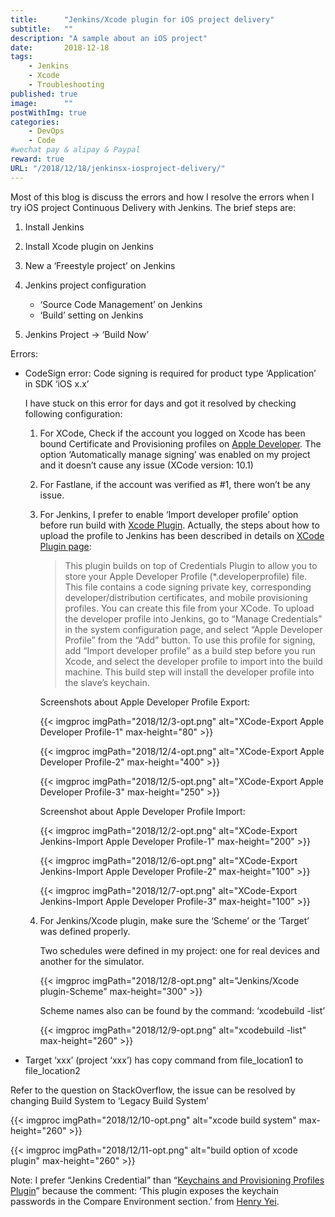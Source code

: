 ```yaml
---
title:      "Jenkins/Xcode plugin for iOS project delivery"
subtitle:   ""
description: "A sample about an iOS project"
date:       2018-12-18
tags:
    - Jenkins
    - Xcode
    - Troubleshooting
published: true
image:      ""
postWithImg: true
categories:
    - DevOps
    - Code
#wechat pay & alipay & Paypal
reward: true
URL: "/2018/12/18/jenkinsx-iosproject-delivery/"
---
```

Most of this blog is discuss the errors and how I resolve the errors when I try iOS project Continuous Delivery with Jenkins. The brief steps are:

1. Install Jenkins
2. Install Xcode plugin on Jenkins
3. New a ‘Freestyle project’ on Jenkins
4. Jenkins project configuration

    - ‘Source Code Management’ on Jenkins
    - ‘Build’ setting on Jenkins
5. Jenkins Project -> ‘Build Now’

Errors:

+ CodeSign error: Code signing is required for product type ‘Application’ in SDK ‘iOS x.x’

    I have stuck on this error for days and got it resolved by checking following configuration:

    1. For XCode, Check if the account you logged on Xcode has been bound Certificate and Provisioning profiles on [Apple Developer](https://idmsa.apple.com/IDMSWebAuth/signin?appIdKey=891bd3417a7776362562d2197f89480a8547b108fd934911bcbea0110d07f757&path=%2Faccount%2F&rv=1). The option ‘Automatically manage signing’ was enabled on my project and it doesn’t cause any issue (XCode version: 10.1)
    2. For Fastlane, if the account was verified as #1, there won’t be any issue.
    3. For Jenkins,  I prefer to enable ‘Import developer profile’ option before run build with [Xcode Plugin](https://wiki.jenkins-ci.org/display/JENKINS/Xcode+Plugin). Actually, the steps about how to upload the profile to Jenkins has been described in details on [XCode Plugin page](https://wiki.jenkins.io/display/JENKINS/Xcode+Plugin#XcodePlugin-Signing):

        > This plugin builds on top of Credentials Plugin to allow you to store your Apple Developer Profile (*.developerprofile) file. This file contains a code signing private key, corresponding developer/distribution certificates, and mobile provisioning profiles. You can create this file from your XCode. To upload the developer profile into Jenkins, go to “Manage Credentials” in the system configuration page, and select “Apple Developer Profile” from the “Add” button.  To use this profile for signing, add “Import developer profile” as a build step before you run Xcode, and select the developer profile to import into the build machine. This build step will install the developer profile into the slave’s keychain.

        Screenshots about Apple Developer Profile Export:

        {{< imgproc imgPath="2018/12/3-opt.png" alt="XCode-Export Apple Developer Profile-1" max-height="80" >}}

        {{< imgproc imgPath="2018/12/4-opt.png" alt="XCode-Export Apple Developer Profile-2" max-height="400" >}}

        {{< imgproc imgPath="2018/12/5-opt.png" alt="XCode-Export Apple Developer Profile-3" max-height="250" >}}

        Screenshot about Apple Developer Profile Import:

        {{< imgproc imgPath="2018/12/2-opt.png" alt="XCode-Export Jenkins-Import Apple Developer Profile-1" max-height="200" >}}

        {{< imgproc imgPath="2018/12/6-opt.png" alt="XCode-Export Jenkins-Import Apple Developer Profile-2" max-height="100" >}}

        {{< imgproc imgPath="2018/12/7-opt.png" alt="XCode-Export Jenkins-Import Apple Developer Profile-3" max-height="100" >}}

    4. For Jenkins/Xcode plugin, make sure the ‘Scheme’ or the ‘Target’ was defined properly.

        Two schedules were defined in my project: one for real devices and another for the simulator.

        {{< imgproc imgPath="2018/12/8-opt.png" alt="Jenkins/Xcode plugin-Scheme" max-height="300" >}}

        Scheme names also can be found by the command: ‘xcodebuild -list’

        {{< imgproc imgPath="2018/12/9-opt.png" alt="xcodebuild -list" max-height="260" >}}

+ Target ‘xxx’ (project ‘xxx’) has copy command from file_location1 to file_location2

Refer to the question on StackOverflow, the issue can be resolved by changing Build System to ‘Legacy Build System’

{{< imgproc imgPath="2018/12/10-opt.png" alt="xcode build system" max-height="260" >}}

{{< imgproc imgPath="2018/12/11-opt.png" alt="build option of xcode plugin" max-height="260" >}}

Note: I prefer “Jenkins Credential” than “[Keychains and Provisioning Profiles Plugin](https://wiki.jenkins.io/display/JENKINS/Keychains+and+Provisioning+Profiles+Plugin)” because the comment: ‘This plugin exposes the keychain passwords in the Compare Environment section.’ from [Henry Yei](https://wiki.jenkins.io/display/~hyei).
